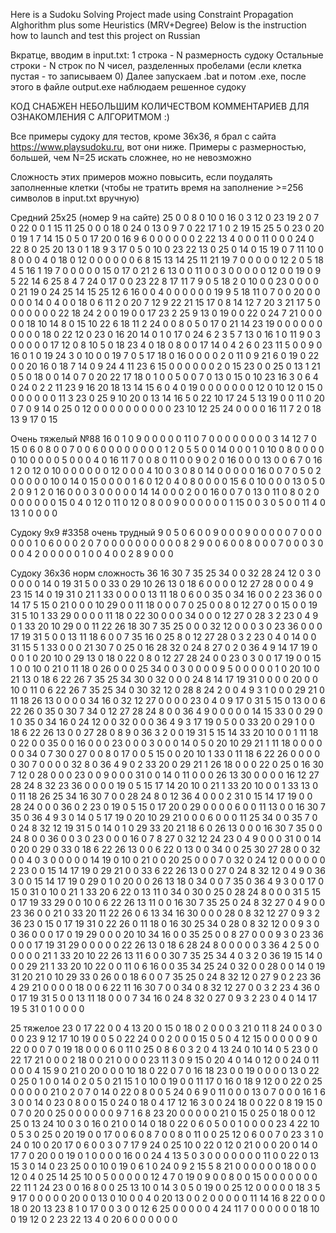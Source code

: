 Here is a Sudoku Solving Project made using Constraint Propagation Alghorithm plus some Heuristics (MRV+Degree)
Below is the instruction how to launch and test this project on Russian


Вкратце, вводим в input.txt:
1 строка - N размерность судоку
Остальные строки - N строк по N чисел, разделенных пробелами (если клетка пустая - то записываем 0)
Далее запускаем .bat и потом .exe, после этого в файле output.exe наблюдаем решенное судоку

КОД СНАБЖЕН НЕБОЛЬШИМ КОЛИЧЕСТВОМ КОММЕНТАРИЕВ ДЛЯ ОЗНАКОМЛЕНИЯ С АЛГОРИТМОМ :)

Все примеры судоку для тестов, кроме 36x36, я брал с сайта https://www.playsudoku.ru, вот они ниже.
Примеры с размерностью, большей, чем N=25 искать сложнее, но не невозможно

Сложность этих примеров можно повысить, если поудалять заполненные клетки (чтобы не тратить время на заполнение >=256 символов в input.txt вручную)

Средний 25x25 (номер 9 на сайте)
25
0 0 8 0 10 0 16 0 3 12 0 23 19 2 0 7 0 22 0 0 1 15 11 25 0
0 0 18 0 24 0 13 0 9 7 0 22 17 1 0 2 19 15 25 5 0 23 0 20 0
19 1 7 14 15 0 5 0 17 20 0 16 9 6 0 0 0 0 0 0 2 22 13 4 0
0 0 11 0 0 0 24 0 22 8 0 25 20 13 0 1 18 9 3 17 0 5 0 10 0
23 22 13 0 25 0 14 0 15 19 0 7 11 10 0 8 0 0 0 4 0 18 0 12 0
0 0 0 0 0 6 8 15 13 14 25 11 21 19 7 0 0 0 0 0 12 2 0 5 18
4 5 16 1 19 7 0 0 0 0 0 15 0 17 0 21 2 6 13 0 0 11 0 0 3
0 0 0 0 0 12 0 0 19 0 9 5 22 14 6 25 8 4 7 24 0 17 0 0 23
22 8 17 11 7 9 0 5 18 2 0 10 0 0 23 0 0 0 0 0 21 19 0 24 25
14 15 25 12 6 16 0 0 4 0 0 0 0 0 0 19 9 5 18 11 0 7 0 0 20
0 0 0 0 0 14 0 4 0 0 18 0 6 11 2 0 20 7 12 9 22 21 15 17 0
8 14 12 7 20 3 21 17 5 0 0 0 0 0 0 0 22 18 24 2 0 0 19 0 0
17 23 2 25 9 13 0 19 0 0 22 0 24 7 21 0 0 0 0 0 18 10 14 8 0
15 10 22 6 18 11 2 24 0 0 8 0 5 0 17 0 21 14 23 19 0 0 0 0 0
0 0 0 0 0 18 0 22 12 0 23 0 16 20 14 0 1 0 17 0 24 6 2 3 5
7 13 0 16 1 0 11 9 0 3 0 0 0 0 0 17 12 0 8 10 5 0 18 23 4
0 18 0 8 0 0 17 14 0 4 2 6 0 23 11 5 0 0 9 0 16 0 1 0 19
24 3 0 10 0 0 19 7 0 5 17 18 0 16 0 0 0 0 2 0 11 0 9 21 6
0 19 0 22 0 0 20 16 0 18 7 14 0 9 24 4 11 23 6 15 0 0 0 0 0
0 2 0 15 23 0 0 25 0 13 1 21 0 5 0 18 0 0 14 0 7 0 20 22 17
18 0 1 0 0 5 0 0 7 0 13 0 15 0 10 23 16 3 0 6 4 0 24 0 2
2 11 23 9 16 20 18 13 14 15 6 0 4 0 19 0 0 0 0 0 0 0 12 0 10
12 0 15 0 0 0 0 0 0 0 11 3 23 0 25 9 10 20 0 13 14 16 5 0 22
10 17 24 5 13 19 0 0 11 0 20 0 7 0 9 14 0 25 0 12 0 0 0 0 0
0 0 0 0 0 23 10 12 25 24 0 0 0 0 16 11 7 2 0 18 13 9 17 0 15

Очень тяжелый №88
16
0 1 0 9 0 0 0 0 0 11 0 7 0 0 0 0
0 0 0 0 3 14 12 7 0 15 0 6 0 8 0 0
7 0 0 6 0 0 0 0 0 0 0 0 1 2 0 5
5 0 0 14 0 0 0 1 0 10 0 8 0 0 0 0
0 10 0 0 0 0 5 0 0 0 4 0 16 11 7 0
0 8 0 11 0 0 9 0 2 0 16 0 0 0 13 0
0 6 7 0 16 1 2 0 12 0 10 0 0 0 0 0
0 12 0 0 0 4 10 0 3 0 8 0 14 0 0 0
0 0 16 0 0 7 0 5 0 2 0 0 0 0 0 10
0 14 0 15 0 0 0 0 1 6 0 12 0 4 0 8
0 0 0 0 15 6 0 10 0 0 0 13 0 5 0 2
0 9 1 2 0 16 0 0 0 3 0 0 0 0 0 14
14 0 0 0 2 0 0 16 0 0 7 0 13 0 11 0
8 0 2 0 0 0 0 0 0 0 15 0 4 0 12 0
11 0 12 0 8 0 0 9 0 0 0 0 0 0 1 15
0 0 3 0 5 0 0 11 4 0 13 1 0 0 0 0

Судоку 9х9 #3358 очень трудный
9
0 5 0 6 0 0 9 0 0
0 9 0 0 0 0 0 7 0
0 0 0 0 0 1 0 6 0
0 0 2 0 7 0 0 0 0
0 0 0 0 0 0 8 2 9
0 0 6 0 0 8 0 0 0
7 0 0 0 3 0 0 0 4
2 0 0 0 0 0 1 0 0
4 0 0 2 8 9 0 0 0

Судоку 36x36 норм сложность
36
16 30 7 35 25 34 0 0 32 28 24 12 0 3 0 0 0 0 0 14 0 19 31 5 0 0 33 0 29 10 26 13 0 18 6 0
0 0 0 12 27 28 0 0 0 4 9 23 15 14 0 19 31 0 21 1 33 0 0 0 0 13 11 18 0 6 0 0 35 0 34 16
0 0 2 23 36 0 0 14 17 5 15 0 21 0 0 0 10 29 0 0 11 18 0 0 0 7 0 25 0 0 8 0 12 27 0 0
15 0 0 19 31 5 10 1 33 29 0 0 0 0 11 18 0 22 30 0 0 0 34 0 0 0 12 27 0 28 3 2 23 0 4 9
0 1 33 20 10 29 0 0 11 22 26 18 30 7 35 25 0 0 0 32 12 0 0 0 3 0 23 36 0 0 0 17 19 31 5 0
0 13 11 18 6 0 0 7 35 16 0 25 8 0 12 27 28 0 3 2 23 0 4 0 14 0 0 31 15 5 1 33 0 0 0 21
30 7 0 25 0 16 28 32 0 24 8 27 0 2 0 36 4 9 14 17 19 0 0 0 1 0 20 10 0 29 13 0 18 0 22 0
8 0 12 27 28 24 0 0 23 0 3 0 0 17 19 0 0 15 1 0 0 10 0 21 0 11 18 0 26 0 0 0 25 34 0 0
3 0 0 0 0 9 5 0 0 0 0 0 1 0 20 10 0 21 13 0 18 6 22 26 7 35 25 34 30 0 32 0 0 0 24 8
14 17 19 31 0 0 0 0 20 0 0 10 0 11 0 6 22 26 7 35 25 34 0 30 32 12 0 28 8 24 2 0 0 4 9 3
1 0 0 0 29 21 0 11 18 26 13 0 0 0 0 34 16 0 32 12 27 0 0 0 0 23 0 4 0 9 17 0 31 5 15 0
13 0 0 6 22 26 0 35 0 30 7 34 0 12 27 28 24 8 0 0 36 4 9 0 0 0 0 0 14 15 33 0 0 29 0 1
0 35 0 34 16 0 24 12 0 0 32 0 0 0 36 4 9 3 17 19 0 5 0 0 33 20 0 29 1 0 0 18 6 22 26 13
0 0 27 28 0 8 9 0 36 3 2 0 0 19 31 5 15 14 33 20 10 0 0 1 11 18 0 22 0 0 35 0 0 16 0 0
0 23 0 0 0 3 0 0 0 14 0 5 0 20 10 29 21 1 11 18 0 0 0 0 0 0 34 0 7 30 0 27 0 0 8 0
17 0 0 5 15 0 0 20 10 1 33 0 11 18 6 22 26 0 0 0 0 0 30 7 0 0 0 0 32 8 0 36 4 9 0 2
33 20 0 29 21 1 26 18 0 0 0 22 0 25 0 16 30 7 12 0 28 0 0 0 23 0 0 9 0 0 0 31 0 0 14 0
11 0 0 0 26 13 30 0 0 0 0 16 12 27 28 24 8 32 23 36 0 0 0 0 19 0 5 15 17 14 20 10 0 21 1 33
20 10 0 0 1 33 13 0 0 11 18 26 25 34 16 30 7 0 0 28 24 8 0 12 36 4 0 0 0 2 31 0 15 14 17 19
0 0 28 24 0 0 0 36 0 2 23 0 19 0 5 15 0 17 20 0 29 0 0 0 0 6 0 0 11 13 0 0 16 30 7 35
0 36 4 9 3 0 14 0 5 17 19 0 20 10 29 21 0 0 0 6 0 0 0 11 25 34 0 0 35 7 0 0 24 8 32 12
19 31 5 0 14 0 1 0 29 33 20 21 18 6 0 26 13 0 0 0 16 30 7 35 0 0 24 8 0 0 36 0 0 3 0 23
0 0 0 16 0 7 8 27 0 32 12 24 23 0 4 9 0 0 0 31 0 0 14 0 20 0 29 0 33 0 18 6 22 26 13 0
0 6 22 0 13 0 0 34 0 0 25 30 27 28 0 0 32 0 0 4 0 3 0 0 0 0 0 14 19 0 10 0 21 0 0 20
25 0 0 0 7 0 32 0 24 12 0 0 0 0 0 0 2 23 0 0 15 14 17 19 0 29 21 0 0 33 6 22 26 13 0 0
27 0 24 8 32 12 0 4 9 0 36 3 0 0 15 14 17 19 0 29 0 1 0 20 0 0 26 13 18 0 34 0 0 7 35 0
36 4 9 3 0 0 17 0 15 0 31 0 10 0 21 1 33 20 6 22 0 13 11 0 34 0 30 0 25 0 28 24 8 0 0 0
31 5 15 0 17 19 33 29 0 0 10 0 6 22 26 13 11 0 0 16 30 7 35 25 0 24 8 32 27 0 4 9 0 0 23 36
0 0 21 0 33 20 11 22 26 0 6 13 34 16 30 0 0 0 28 0 8 32 12 27 0 9 3 2 36 23 0 15 0 17 19 31
0 22 26 0 11 18 0 16 30 25 34 0 28 0 8 32 12 0 0 9 3 0 0 36 0 0 0 17 0 19 29 0 0 0 20 10
34 16 0 0 35 25 0 0 8 27 0 0 0 9 3 0 23 36 0 0 0 17 19 31 29 0 0 0 0 0 22 26 13 0 18 6
28 24 8 0 0 0 0 0 3 36 4 2 5 0 0 0 0 0 0 21 1 33 20 10 22 26 13 11 6 0 0 30 7 35 25 34
4 0 3 2 0 36 19 15 14 0 0 0 29 21 1 33 20 10 22 0 0 11 0 6 16 0 0 35 34 25 24 0 32 0 0 28
0 0 14 0 19 31 20 21 0 10 29 33 0 26 0 0 18 6 0 0 7 35 25 0 24 8 32 12 0 27 9 0 2 23 36 4
29 21 0 0 0 0 18 0 0 6 22 11 16 30 7 0 0 34 0 8 32 12 27 0 0 3 2 23 4 36 0 0 17 19 31 5
0 0 13 11 18 0 0 0 7 34 16 0 24 8 32 0 27 0 9 3 2 23 0 4 0 14 17 19 5 31 0 1 0 0 0 0

25 тяжелое
23 0 17 22 0 0 4 13 20 0 15 0 18 0 2 0 0 0 3 21 0 11 8 24 0
0 3 0 0 0 23 9 12 17 10 19 0 0 5 0 22 24 0 0 2 0 0 0 15 0
5 0 4 12 15 0 0 0 0 0 9 0 22 0 0 0 7 0 19 18 0 0 0 6 0
11 0 25 0 8 6 0 3 2 0 4 13 24 0 10 14 0 5 23 0 0 22 17 21 0
0 0 2 18 0 0 21 0 0 0 0 23 11 3 0 9 15 0 20 4 0 14 0 12 0
0 24 0 11 0 0 0 4 15 9 0 21 0 20 0 0 0 10 18 0 22 0 7 0 16
18 23 0 0 19 0 0 0 0 13 0 22 0 25 0 1 0 0 14 0 2 0 5 0 21
15 1 0 10 0 19 0 0 11 17 0 16 0 18 9 12 0 0 22 0 25 0 0 0 0
0 21 0 2 0 7 0 14 0 22 0 8 0 0 5 24 0 6 9 0 11 0 0 0 13
0 7 0 0 0 16 1 6 3 0 0 14 0 23 0 8 0 0 15 0 24 0 18 0 4
17 12 16 3 0 0 24 18 0 0 22 0 8 19 15 0 0 7 0 20 0 25 0 0 0
0 0 0 9 7 1 6 8 23 20 0 0 0 0 0 21 0 15 0 25 0 18 0 0 12
25 0 13 24 10 0 3 0 16 0 21 0 0 14 0 18 0 22 0 6 0 5 0 0 1
0 0 0 0 23 4 22 10 0 5 3 0 25 0 20 19 0 0 17 0 0 6 0 8 7
0 0 8 0 11 0 0 25 12 0 6 0 0 7 0 23 3 1 0 24 0 10 0 20 17
0 6 0 0 3 0 7 17 9 24 0 25 10 0 22 0 12 0 21 0 0 0 20 0 14
0 17 7 0 20 0 0 19 0 1 0 0 0 0 16 0 0 24 4 13 5 0 3 0 0
0 0 0 0 0 11 0 0 22 0 13 15 3 0 14 0 23 25 0 0 10 0 19 0 6
1 0 24 0 9 2 15 5 8 21 0 0 0 0 0 0 18 0 0 0 12 0 4 0 25
14 25 10 0 5 0 0 0 0 0 12 4 7 0 19 0 9 0 0 8 0 0 15 0 0
0 0 0 0 0 22 11 1 24 23 0 0 16 8 0 0 25 13 10 0 14 3 0 5 0
19 0 0 25 12 0 0 0 0 0 18 3 5 9 17 0 0 0 0 0 20 0 0 13 0
10 0 0 4 0 20 13 0 0 2 0 0 0 0 0 11 14 16 8 22 0 0 0 18 0
20 13 23 8 1 0 17 0 0 3 0 0 12 6 25 0 0 0 0 0 4 24 11 7 0
0 0 0 0 0 18 10 0 19 12 0 2 23 22 13 4 0 20 6 0 0 0 0 0 0


